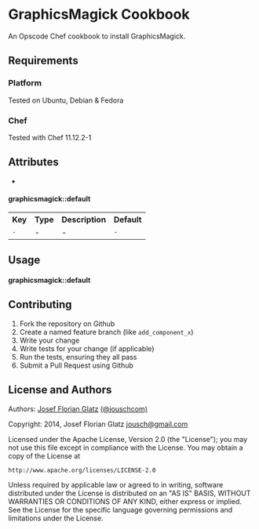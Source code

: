 GraphicsMagick Cookbook
====================
An Opscode Chef cookbook to install GraphicsMagick.

Requirements
------------

### Platform

Tested on Ubuntu, Debian & Fedora

### Chef

Tested with Chef 11.12.2-1

Attributes
----------
-
#### graphicsmagick::default
<table>
  <tr>
    <th>Key</th>
    <th>Type</th>
    <th>Description</th>
    <th>Default</th>
  </tr>
  <tr>
    <td><tt>-</tt></td>
    <td>-</td>
    <td>-</td>
    <td><tt>-</tt></td>
  </tr>
</table>

Usage
-----
#### graphicsmagick::default


Contributing
------------

1. Fork the repository on Github
2. Create a named feature branch (like `add_component_x`)
3. Write your change
4. Write tests for your change (if applicable)
5. Run the tests, ensuring they all pass
6. Submit a Pull Request using Github

License and Authors
-------------------
Authors: [Josef Florian Glatz](http://github.com/jousch) [(@jouschcom)](http://twitter.com/jouschcom)

Copyright: 2014, Josef Florian Glatz <jousch@gmail.com>

Licensed under the Apache License, Version 2.0 (the "License");
you may not use this file except in compliance with the License.
You may obtain a copy of the License at

    http://www.apache.org/licenses/LICENSE-2.0

Unless required by applicable law or agreed to in writing, software
distributed under the License is distributed on an "AS IS" BASIS,
WITHOUT WARRANTIES OR CONDITIONS OF ANY KIND, either express or implied.
See the License for the specific language governing permissions and
limitations under the License.